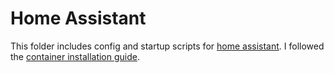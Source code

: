 # Home Assistant

This folder includes config and startup scripts for [home assistant](https://www.home-assistant.io). I followed the [container installation guide](https://www.home-assistant.io/installation/linux#install-home-assistant-container).
